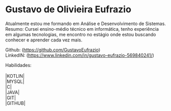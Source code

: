 # Gustavo de Olivieira Eufrazio

Atualmente estou me formando em Análise e Desenvolvimento de Sistemas.
Resumo: Cursei ensino-médio técnico em informática, tenho experiência em algumas tecnologias, me encontro no estágio onde estou buscando conhecer e aprender cada vez mais.

Github: (https://github.com/GustavoEufrazio) <br>
LinkedIN: (https://www.linkedin.com/in/gustavo-eufrazio-569840241/) <br>


Habilidades:
<br>
<br>
|KOTLIN| <br>
|MYSQL|<br>
|C|<br>
|JAVA|<br>
|GIT|<br>
|GITHUB|<br>
